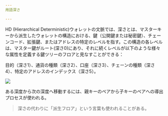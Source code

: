 ```yaml
---
用語深さ

---
```

HD (Hierarchical Deterministic)ウォレットの文脈では、深さとは、マスターキーから派生したウォレットの構造における、鍵（公開鍵または秘密鍵）、チェーンコード、拡張鍵、またはアドレスの特定のレベルを指す。この構造の各レベルは、マスター鍵がルート(深さ0)にあり、それに続くレベルが以下のような様々な属性を定義する鍵ツリーのフロアと見なすことができる：

目的（深さ1）、通貨の種類（深さ2）、口座（深さ3）、チェーンの種類（深さ4）、特定のアドレスのインデックス（深さ5）。

![](../../dictionnaire/assets/18.webp)

ある深度から次の深度へ移動するには、親キーのペアから子キーのペアへの導出プロセスが使われる。

> 深さの代わりに「派生フロア」という言葉も使われることがある。